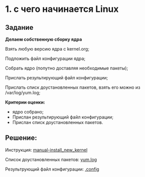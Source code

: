 # 1. с чего начинается Linux
## Задание

**Делаем собственную сборку ядра**

Взять любую версию ядра с kernel.org;

Подложить файл конфигурации ядра;

Собрать ядро (попутно доставляя необходимые пакеты);

Прислать результирующий файл конфигурации;

Прислать списк доустановленных пакетов, взять его можно из /var/log/yum.log;

**Критерии оценки:**

- ядро собрано;
- Прислан результирующий файл конфигурации;
- Прислан списк доустановленных пакетов.

## Решение:

Инструкция: [manual-install_new_kernel](manual-install_new_kernel)

Список доустановленных пакетов: [yum.log](yum.log)

Результрующий файл конфигурации: [.config](.config)


